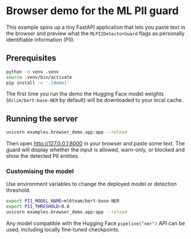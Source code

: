 # Browser demo for the ML PII guard

This example spins up a tiny FastAPI application that lets you paste text in the browser and preview what the `MLPIIDetectorGuard` flags as personally identifiable information (PII).

## Prerequisites

```bash
python -m venv .venv
source .venv/bin/activate
pip install -e '.[demo]'
```

The first time you run the demo the Hugging Face model weights (`dslim/bert-base-NER` by default) will be downloaded to your local cache.

## Running the server

```bash
uvicorn examples.browser_demo.app:app --reload
```

Then open <http://127.0.0.1:8000> in your browser and paste some text. The guard will display whether the input is allowed, warn-only, or blocked and show the detected PII entities.

### Customising the model

Use environment variables to change the deployed model or detection threshold.

```bash
export PII_MODEL_NAME=ml6team/bert-base-NER
export PII_THRESHOLD=0.8
uvicorn examples.browser_demo.app:app --reload
```

Any model compatible with the Hugging Face `pipeline("ner")` API can be used, including locally fine-tuned checkpoints.
